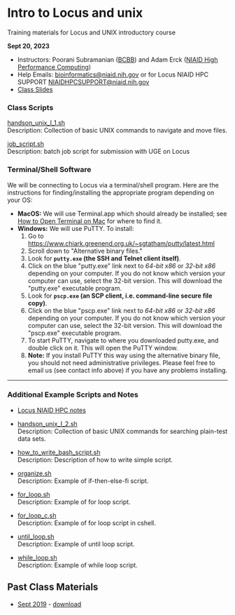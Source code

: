 # Intro to Locus and unix
Training materials for Locus and UNIX introductory course

**Sept 20, 2023**  

- Instructors: Poorani Subramanian ([BCBB](https://www.niaid.nih.gov/research/bioinformatics-computational-biosciences-branch)) and Adam Erck ([NIAID High Performance Computing](https://locus.niaid.nih.gov/))
- Help Emails: bioinformatics@niaid.nih.gov or for Locus NIAID HPC SUPPORT <NIAIDHPCSUPPORT@niaid.nih.gov>
- [Class Slides](BCBB_Intro_to_Locus_and_unix_Fall2023.pdf)



### Class Scripts

[handson_unix_I_1.sh](handson_unix_I_1.sh)  
Description: Collection of basic UNIX commands to navigate and move files.

[job_script.sh](job_script.sh)  
Description: batch job script for submission with UGE on Locus



### Terminal/Shell Software

We will be connecting to Locus via a terminal/shell program.  Here are the instructions for finding/installing the appropriate program depending on your OS:

- **MacOS:** We will use Terminal.app which should already be installed; see [How to Open Terminal on Mac](https://support.apple.com/guide/terminal/open-or-quit-terminal-apd5265185d-f365-44cb-8b09-71a064a42125/2.12/mac/11.0) for where to find it.
- **Windows:** We will use PuTTY.  To install:
  1. Go to https://www.chiark.greenend.org.uk/~sgtatham/putty/latest.html
  2. Scroll down to "Alternative binary files."
  3. Look for **`putty.exe` (the SSH and Telnet client itself)**.
  4. Click on the blue "putty.exe" link next to *64-bit x86* or *32-bit x86* depending on your computer. If you do not know which version your computer can use, select the 32-bit version.  This will download the "putty.exe" executable program.
  5. Look for **`pscp.exe` (an SCP client, i.e. command-line secure file copy)**.
  6. Click on the blue "pscp.exe" link next to *64-bit x86* or *32-bit x86* depending on your computer. If you do not know which version your computer can use, select the 32-bit version.  This will download the "pscp.exe" executable program.
  7. To start PuTTY, navigate to where you downloaded putty.exe, and double click on it.  This will open the PuTTY window.
  8. **Note:** If you install PuTTY this way using the alternative binary file, you should not need administrative privileges.  Please feel free to email us (see contact info above) if you have any problems installing.

------



### Additional Example Scripts and Notes

- [Locus NIAID HPC notes](locus/locus.md)

- [handson_unix_I_2.sh](handson_unix_I_2.sh)  
  Description: Collection of basic UNIX commands for searching plain-test data sets.
- [how_to_write_bash_script.sh](./example_scripts/how_to_write_bash_script.sh)  
  Description: Description of how to write simple script.
- [organize.sh](example_scripts/organize.sh)  
  Description: Example of if-then-else-fi script.
- [for_loop.sh](example_scripts/for_loop.sh)  
  Description: Example of for loop script.
- [for_loop_c.sh](example_scripts/for_loop_c.sh)  
  Description: Example of for loop script in cshell.
- [until_loop.sh](example_scripts/until_loop.sh)  
  Description: Example of until loop script.
- [while_loop.sh](example_scripts/while_loop.sh)  
  Description: Example of while loop script.

## Past Class Materials
- [Sept 2019](https://github.com/niaid/unix/tree/Sep2019) - [download](https://github.com/niaid/unix/archive/Sep2019.zip)
